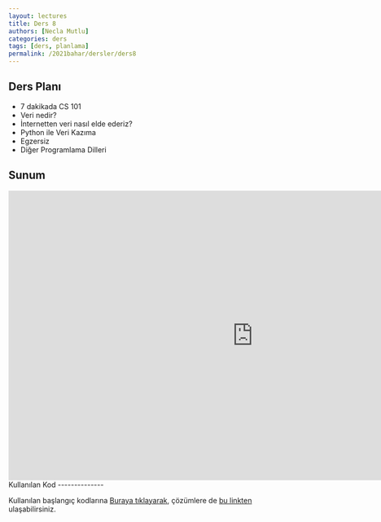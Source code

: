 ```yaml
---
layout: lectures
title: Ders 8
authors: [Necla Mutlu]
categories: ders
tags: [ders, planlama]
permalink: /2021bahar/dersler/ders8
---
```


Ders Planı
----------

-   7 dakikada CS 101
-   Veri nedir?
-   İnternetten veri nasıl elde ederiz?
-   Python ile Veri Kazıma
-   Egzersiz
-   Diğer Programlama Dilleri

Sunum
-----

<iframe src="https://docs.google.com/presentation/d/e/2PACX-1vTNRn3V-eCpydoyerHXUWjUMZud5E89q4_Tu8izCSj6UmTwI6jzrskXvU24UfDX2q7Izz_CDkZiTMpE/embed?start=false&loop=false&delayms=3000" frameborder="0" width="960" height="569" allowfullscreen="true" mozallowfullscreen="true" webkitallowfullscreen="true"></iframe>
Kullanılan Kod
--------------

Kullanılan başlangıç kodlarına [Buraya
tıklayarak](https://drive.google.com/file/d/1iiK5T_q_PAXwFDux23mIo-Wa6w517UCH/view?usp=sharing),
çözümlere de [bu
linkten](https://drive.google.com/file/d/1XuA_LAkqwaKSSzVdCCzHJ2b6Wy25LZ5N/view?usp=sharing)
ulaşabilirsiniz.
